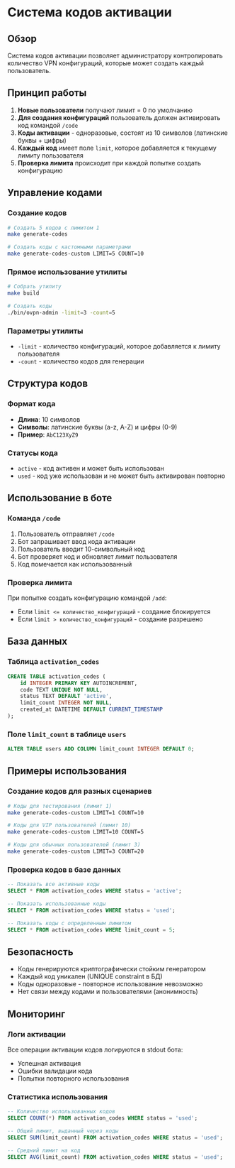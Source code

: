 # Система кодов активации

## Обзор

Система кодов активации позволяет администратору контролировать количество VPN конфигураций, которые может создать каждый пользователь.

## Принцип работы

1. **Новые пользователи** получают лимит = 0 по умолчанию
2. **Для создания конфигураций** пользователь должен активировать код командой `/code`
3. **Коды активации** - одноразовые, состоят из 10 символов (латинские буквы + цифры)
4. **Каждый код** имеет поле `limit`, которое добавляется к текущему лимиту пользователя
5. **Проверка лимита** происходит при каждой попытке создать конфигурацию

## Управление кодами

### Создание кодов

```bash
# Создать 5 кодов с лимитом 1
make generate-codes

# Создать коды с кастомными параметрами
make generate-codes-custom LIMIT=5 COUNT=10
```

### Прямое использование утилиты

```bash
# Собрать утилиту
make build

# Создать коды
./bin/ovpn-admin -limit=3 -count=5
```

### Параметры утилиты

- `-limit` - количество конфигураций, которое добавляется к лимиту пользователя
- `-count` - количество кодов для генерации

## Структура кодов

### Формат кода
- **Длина**: 10 символов
- **Символы**: латинские буквы (a-z, A-Z) и цифры (0-9)
- **Пример**: `AbC123XyZ9`

### Статусы кода
- `active` - код активен и может быть использован
- `used` - код уже использован и не может быть активирован повторно

## Использование в боте

### Команда `/code`

1. Пользователь отправляет `/code`
2. Бот запрашивает ввод кода активации
3. Пользователь вводит 10-символьный код
4. Бот проверяет код и обновляет лимит пользователя
5. Код помечается как использованный

### Проверка лимита

При попытке создать конфигурацию командой `/add`:
- Если `limit <= количество_конфигураций` - создание блокируется
- Если `limit > количество_конфигураций` - создание разрешено

## База данных

### Таблица `activation_codes`

```sql
CREATE TABLE activation_codes (
    id INTEGER PRIMARY KEY AUTOINCREMENT,
    code TEXT UNIQUE NOT NULL,
    status TEXT DEFAULT 'active',
    limit_count INTEGER NOT NULL,
    created_at DATETIME DEFAULT CURRENT_TIMESTAMP
);
```

### Поле `limit_count` в таблице `users`

```sql
ALTER TABLE users ADD COLUMN limit_count INTEGER DEFAULT 0;
```

## Примеры использования

### Создание кодов для разных сценариев

```bash
# Коды для тестирования (лимит 1)
make generate-codes-custom LIMIT=1 COUNT=10

# Коды для VIP пользователей (лимит 10)
make generate-codes-custom LIMIT=10 COUNT=5

# Коды для обычных пользователей (лимит 3)
make generate-codes-custom LIMIT=3 COUNT=20
```

### Проверка кодов в базе данных

```sql
-- Показать все активные коды
SELECT * FROM activation_codes WHERE status = 'active';

-- Показать использованные коды
SELECT * FROM activation_codes WHERE status = 'used';

-- Показать коды с определенным лимитом
SELECT * FROM activation_codes WHERE limit_count = 5;
```

## Безопасность

- Коды генерируются криптографически стойким генератором
- Каждый код уникален (UNIQUE constraint в БД)
- Коды одноразовые - повторное использование невозможно
- Нет связи между кодами и пользователями (анонимность)

## Мониторинг

### Логи активации

Все операции активации кодов логируются в stdout бота:
- Успешная активация
- Ошибки валидации кода
- Попытки повторного использования

### Статистика использования

```sql
-- Количество использованных кодов
SELECT COUNT(*) FROM activation_codes WHERE status = 'used';

-- Общий лимит, выданный через коды
SELECT SUM(limit_count) FROM activation_codes WHERE status = 'used';

-- Средний лимит на код
SELECT AVG(limit_count) FROM activation_codes WHERE status = 'used';
```
